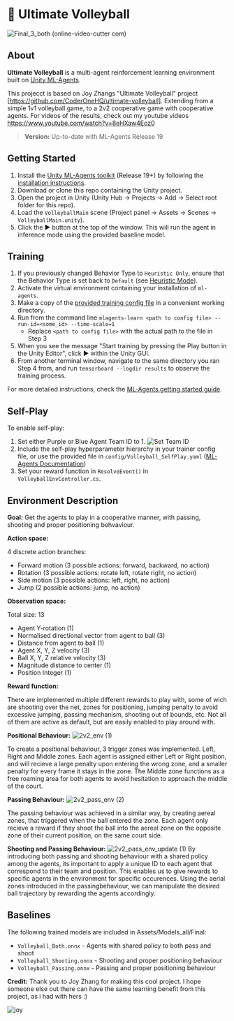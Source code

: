 # 🏐 Ultimate Volleyball
![Final_3_both (online-video-cutter com)](https://github.com/filipbyberg/2v2_Volleyball_Byberg/assets/80341025/ba19e55e-cf16-46ac-81ce-cf5da51a2a07)

## About
**Ultimate Volleyball** is a multi-agent reinforcement learning environment built on [Unity ML-Agents](https://unity.com/products/machine-learning-agents).


This projecct is based on Joy Zhangs "Ultimate Volleyball" project [https://github.com/CoderOneHQ/ultimate-volleyball]. Extending from a simple 1v1 volleyball game, to a 2v2 cooperative game with cooperative agents. For videos of the results, check out my youtube videos https://www.youtube.com/watch?v=8eHXaw4Eoz0

> **Version:** Up-to-date with ML-Agents Release 19
 

## Getting Started
1. Install the [Unity ML-Agents toolkit](https:github.com/Unity-Technologies/ml-agents) (Release 19+) by following the [installation instructions](https://github.com/Unity-Technologies/ml-agents/blob/release_18_docs/docs/Installation.md).
2. Download or clone this repo containing the Unity project.
3. Open the  project in Unity (Unity Hub → Projects → Add → Select root folder for this repo).
4. Load the `VolleyballMain` scene (Project panel → Assets → Scenes → `VolleyballMain.unity`).
5. Click the ▶ button at the top of the window. This will run the agent in inference mode using the provided baseline model.

## Training

1. If you previously changed Behavior Type to `Heuristic Only`, ensure that the Behavior Type is set back to `Default` (see [Heuristic Mode](#heuristic-mode)).
2. Activate the virtual environment containing your installation of `ml-agents`.
3. Make a copy of the [provided training config file](config/Volleyball.yaml) in a convenient working directory.
4. Run from the command line `mlagents-learn <path to config file> --run-id=<some_id> --time-scale=1`
    - Replace `<path to config file>` with the actual path to the file in Step 3
5. When you see the message "Start training by pressing the Play button in the Unity Editor", click ▶ within the Unity GUI.
6. From another terminal window, navigate to the same directory you ran Step 4 from, and run `tensorboard --logdir results` to observe the training process. 

For more detailed instructions, check the [ML-Agents getting started guide](https://github.com/Unity-Technologies/ml-agents/blob/release_18_docs/docs/Getting-Started.md).

## Self-Play
To enable self-play:
1. Set either Purple or Blue Agent Team ID to 1.
![Set Team ID](https://uploads-ssl.webflow.com/5ed1e873ef82ae197179be22/6131cc22959cd47d4b359382_selfplay.jpg)
2. Include the self-play hyperparameter hierarchy in your trainer config file, or use the provided file in `config/Volleyball_SelfPlay.yaml` ([ML-Agents Documentation](https://github.com/Unity-Technologies/ml-agents/blob/main/docs/Learning-Environment-Design-Agents.md#teams-for-adversarial-scenarios))
3. Set your reward function in `ResolveEvent()` in `VolleyballEnvController.cs`.

## Environment Description
**Goal:** Get the agents to play in a cooperative manner, with passing, shooting and proper positioning behvaviour.

**Action space:**

4 discrete action branches:
- Forward motion (3 possible actions: forward, backward, no action)
- Rotation (3 possible actions: rotate left, rotate right, no action)
- Side motion (3 possible actions: left, right, no action)
- Jump (2 possible actions: jump, no action)

**Observation space:**

Total size: 13
- Agent Y-rotation (1)
- Normalised directional vector from agent to ball (3)
- Distance from agent to ball (1)
- Agent X, Y, Z velocity (3)
- Ball X, Y, Z relative velocity (3)
- Magnitude distance to center (1)
- Position Integer (1)

**Reward function:**

There are implemented multiple different rewards to play with, some of wich are shooting over the net, zones for positioning, jumping penalty to avoid excessive jumping, passing mechanism, shooting out of bounds, etc. Not all of them are active as default, but are easily enabled to play around with.

**Positional Behaviour:**
![2v2_env (1)](https://github.com/filipbyberg/2v2_Volleyball_Byberg/assets/80341025/82644349-a681-4516-a0b4-8415b884143e)

To create a positional behaviour, 3 trigger zones was implemented. Left, Right and Middle zones. Each agent is assigned either Left or Right position, and will recieve a large penalty upon entering the wrong zone, and a smaller penalty for every frame it stays in the zone. The Middle zone functions as a free roaming area for both agents to avoid hesitation to approach the middle of the court.

**Passing Behaviour:**
![2v2_pass_env (2)](https://github.com/filipbyberg/2v2_Volleyball_Byberg/assets/80341025/4fb90fc3-2604-4d73-9da2-70f82767e572)

The passing behaviour was achieved in a similar way, by creating aereal zones, that triggered when the ball entered the zone. Each agent only recieve a reward if they shoot the ball into the aereal zone on the opposite zone of their current position, on the same court side.

**Shooting and Passing Behaviour:**
![2v2_pass_env_update (1)](https://github.com/filipbyberg/2v2_Volleyball_Byberg/assets/80341025/8dc28bb7-ea36-4817-94ca-e88545157800)
By introducing both passing and shooting behaviour with a shared policy among the agents, its important to apply a unique ID to each agent that correspond to their team and position. This enables us to give rewards to specific agents in the environment for specific occurences. Using the aerial zones introduced in the passingbehaviour, we can manipulate the desired ball trajectory by rewarding the agents accordingly.


## Baselines
The following trained models are included in Assets/Models_all/Final:
- `Volleyball_Both.onnx` - Agents with shared policy to both pass and shoot
- `Volleyball_Shooting.onnx` - Shooting and proper positioning behaviour
- `Volleyball_Passing.onnx` - Passing and proper positioning behaviour

**Credit:**
Thank you to Joy Zhang for making this cool project. I hope someone else out there can have the same learning benefit from this project, as i had with hers :)

![joy](https://github.com/filipbyberg/2v2_Volleyball_Byberg/assets/80341025/d6a2d1f5-c50d-461e-8f07-b14be95b3e38)
